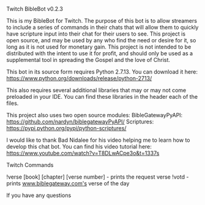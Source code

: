 Twitch BibleBot v0.2.3

This is my BibleBot for Twitch. The purpose of this bot is to allow streamers to include a series of commands in their chats that will allow them to quickly have scripture input into their chat for their users to see. This project is open source, and may be used by any who find the need or desire for it, so long as it is not used for monetary gain. This project is not intended to be distributed with the intent to use it for profit, and should only be used as a supplemental tool in spreading the Gospel and the love of Christ.

This bot in its source form requires Python 2.7.13. You can download it here: https://www.python.org/downloads/release/python-2713/

This also requires several additional libraries that may or may not come preloaded in your IDE. You can find these libraries in the header each of the files.

This project also uses two open source modules:
BibleGatewayPyAPI: https://github.com/nardyn/biblegatewayPyAPI/
Scriptures: https://pypi.python.org/pypi/python-scriptures/

I would like to thank Bad Nidalee for his video helping me to learn how to develop this chat bot. You can find his video tutorial here: https://www.youtube.com/watch?v=T8DLwACpe3o&t=1337s

Twitch Commands

!verse [book] [chapter] [verse number] - prints the request verse
!votd - prints www.biblegateway.com's verse of the day

If you have any questions
